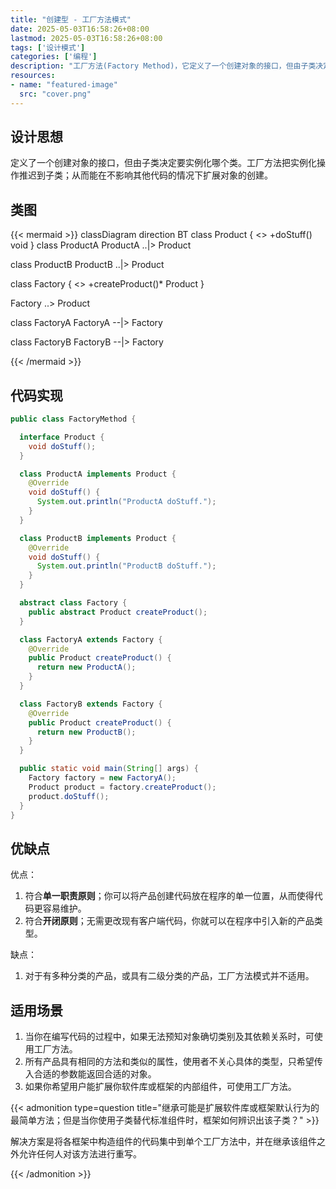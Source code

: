 ```yaml
---
title: "创建型 - 工厂方法模式"
date: 2025-05-03T16:58:26+08:00
lastmod: 2025-05-03T16:58:26+08:00
tags: ['设计模式']
categories: ['编程']
description: "工厂方法(Factory Method)，它定义了一个创建对象的接口，但由子类决定要实例化哪个类。工厂方法把实例化操作推迟到子类；从而能在不影响其他代码的情况下扩展对象的创建。"
resources:
- name: "featured-image"
  src: "cover.png"
---
```

<!--more-->
## 设计思想
定义了一个创建对象的接口，但由子类决定要实例化哪个类。工厂方法把实例化操作推迟到子类；从而能在不影响其他代码的情况下扩展对象的创建。

## 类图
{{< mermaid >}}
classDiagram
  direction BT
  class Product {
    <<interface>>
    +doStuff() void
  }
  class ProductA
  ProductA ..|> Product

  class ProductB
  ProductB ..|> Product

  class Factory {
    <<abstract>>
    +createProduct()* Product
  }

  Factory ..> Product

  class FactoryA
  FactoryA --|> Factory

  class FactoryB
  FactoryB --|> Factory

{{< /mermaid >}}

## 代码实现
```java
public class FactoryMethod {

  interface Product {
    void doStuff();
  }

  class ProductA implements Product {
    @Override
    void doStuff() {
      System.out.println("ProductA doStuff.");
    }
  }

  class ProductB implements Product {
    @Override
    void doStuff() {
      System.out.println("ProductB doStuff.");
    }
  }

  abstract class Factory {
    public abstract Product createProduct();
  }

  class FactoryA extends Factory {
    @Override
    public Product createProduct() {
      return new ProductA();
    }
  }

  class FactoryB extends Factory {
    @Override
    public Product createProduct() {
      return new ProductB();
    }
  }

  public static void main(String[] args) {
    Factory factory = new FactoryA();
    Product product = factory.createProduct();
    product.doStuff();
  }
}
```

## 优缺点
优点：
1. 符合**单一职责原则**；你可以将产品创建代码放在程序的单一位置，从而使得代码更容易维护。
2. 符合**开闭原则**；无需更改现有客户端代码，你就可以在程序中引入新的产品类型。

缺点：
1. 对于有多种分类的产品，或具有二级分类的产品，工厂方法模式并不适用。

## 适用场景
1. 当你在编写代码的过程中，如果无法预知对象确切类别及其依赖关系时，可使用工厂方法。
2. 所有产品具有相同的方法和类似的属性，使用者不关心具体的类型，只希望传入合适的参数能返回合适的对象。
3. 如果你希望用户能扩展你软件库或框架的内部组件，可使用工厂方法。

{{< admonition type=question title="继承可能是扩展软件库或框架默认行为的最简单方法；但是当你使用子类替代标准组件时，框架如何辨识出该子类？" >}}

解决方案是将各框架中构造组件的代码集中到单个工厂方法中，并在继承该组件之外允许任何人对该方法进行重写。

{{< /admonition >}}